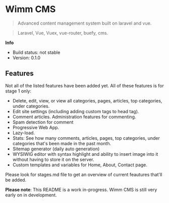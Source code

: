 # Wimm CMS

> Advanced content management system built on laravel and vue.

> Laravel, Vue, Vuex, vue-router, buefy, cms.

**Info**

- Build status: not stable
- Version: 0.1.0

## Features
Not all of the listed features have been added yet. All of these features is for stage 1 only:

- Delete, edit, view, or view all categories, pages, articles, top categories, under categories.
- Edit site settings (including adding custom tags to head tag).
- Comment articles. Administration features for commenting.
- Spam detection for comment
- Progressive Web App.
- Lazy-load.
- Stats: See how many comments, articles, pages, top categories, under categories that's been made in the past month.
- Sitemap generator (daily auto generation)
- WYSIWIG editor with syntax highlight and ability to insert image into it without having to store it on the server.
- Custom templates and variables for Home, About, Contact page.

Please look for stages.md file to get an overview of current feautures that'll be added.

**Please note**: This README is a work in-progress. Wimm CMS is still very early on in development. 